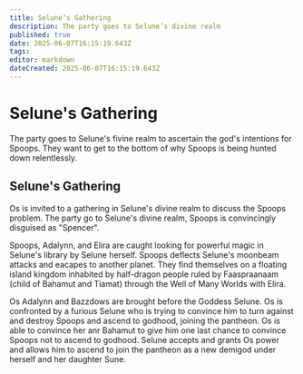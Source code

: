 ```yaml
---
title: Selune’s Gathering
description: The party goes to Selune’s divine realm
published: true
date: 2025-06-07T16:15:19.643Z
tags: 
editor: markdown
dateCreated: 2025-06-07T16:15:19.643Z
---
```


# Selune's Gathering
The party goes to Selune's fivine realm to ascertain the god's intentions for Spoops. They want to get to the bottom of why Spoops is being hunted down relentlessly.

## Selune's Gathering
Os is invited to a gathering in Selune's divine realm to discuss the Spoops problem. The party go to Selune's divine realm, Spoops is convincingly disguised as "Spencer". 

Spoops, Adalynn, and Elira are caught looking for powerful magic in Selune's library by Selune herself. Spoops deflects Selune's moonbeam attacks and eacapes to another planet. They find themselves on a floating island kingdom inhabited by half-dragon people ruled by Faaspraanaam (child of Bahamut and Tiamat) through the Well of Many Worlds with Elira.

Os Adalynn and Bazzdows are brought before the Goddess Selune. Os is confronted by a furious Selune who is trying to convince him to turn against and destroy Spoops and ascend to godhood, joining the pantheon. Os is able to convince her anr Bahamut to give him one last chance to convince Spoops not to ascend to godhood. Selune accepts and grants Os power and allows him to ascend to join the pantheon as a new demigod under herself and her daughter Sune.